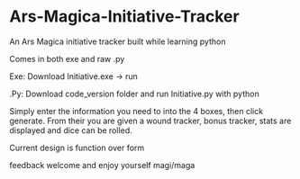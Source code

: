 # Ars-Magica-Initiative-Tracker
An Ars Magica initiative tracker built while learning python

Comes in both exe and raw .py

Exe:
  Download Initiative.exe -> run
  
.Py: 
  Download code_version folder and run Initiative.py with python
  
  
Simply enter the information you need to into the 4 boxes, then click generate. From their you are given a wound tracker, bonus tracker,
stats are displayed and dice can be rolled. 

Current design is function over form


feedback welcome and enjoy yourself magi/maga 
